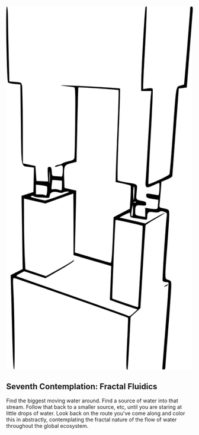 ![Seventh Contemplation](images/contemplations/contemplation7C.png) 

## Seventh Contemplation: Fractal Fluidics

Find the biggest moving water around.  Find a source of water into that stream.  Follow that back to a smaller source, etc, until you are staring at little drops of water.  Look back on the route you've come along and color this in abstractly, contemplating the fractal nature of the flow of water throughout the global ecosystem. 